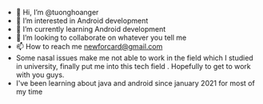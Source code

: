- 👋 Hi, I’m @tuonghoanger
- 👀 I’m interested in Android development
- 🌱 I’m currently learning Android development
- 💞️ I’m looking to collaborate on whatever you tell me 
- 📫 How to reach me newforcard@gmail.com
- Some nasal issues make me not able to work in the field which I studied in university, finally put me into this tech field . Hopefully to get to work with you guys.
- I've been learning about java and android since january 2021 for most of my time
